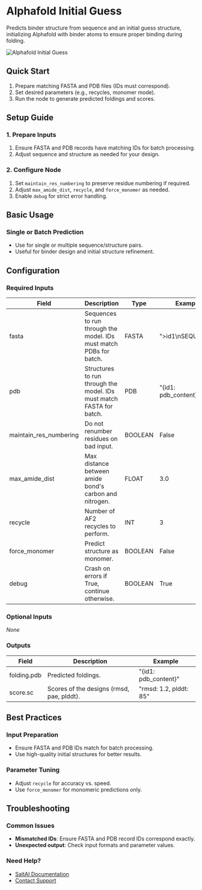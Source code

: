 # Alphafold Initial Guess

Predicts binder structure from sequence and an initial guess structure, initializing Alphafold with binder atoms to ensure proper binding during folding.

<img src="/images/nodes/biotech/protein-structure-prediction/alphafold-initial-guess.png" alt="Alphafold Initial Guess" class="rounded-lg">

## Quick Start

1. Prepare matching FASTA and PDB files (IDs must correspond).
2. Set desired parameters (e.g., recycles, monomer mode).
3. Run the node to generate predicted foldings and scores.

## Setup Guide

### 1. Prepare Inputs
1. Ensure FASTA and PDB records have matching IDs for batch processing.
2. Adjust sequence and structure as needed for your design.

### 2. Configure Node
1. Set `maintain_res_numbering` to preserve residue numbering if required.
2. Adjust `max_amide_dist`, `recycle`, and `force_monomer` as needed.
3. Enable `debug` for strict error handling.

## Basic Usage

### Single or Batch Prediction
* Use for single or multiple sequence/structure pairs.
* Useful for binder design and initial structure refinement.

## Configuration

### Required Inputs
| Field                  | Description                                                                 | Type    | Example   |
|------------------------|-----------------------------------------------------------------------------|---------|-----------|
| fasta                  | Sequences to run through the model. IDs must match PDBs for batch.          | FASTA   | ">id1\nSEQUENCE" |
| pdb                    | Structures to run through the model. IDs must match FASTA for batch.        | PDB     | "{id1: pdb_content}" |
| maintain_res_numbering | Do not renumber residues on bad input.                                      | BOOLEAN | False     |
| max_amide_dist         | Max distance between amide bond's carbon and nitrogen.                      | FLOAT   | 3.0       |
| recycle                | Number of AF2 recycles to perform.                                          | INT     | 3         |
| force_monomer          | Predict structure as monomer.                                               | BOOLEAN | False     |
| debug                  | Crash on errors if True, continue otherwise.                                | BOOLEAN | True      |

### Optional Inputs
*None*

### Outputs
| Field         | Description                                 | Example                |
|---------------|---------------------------------------------|------------------------|
| folding.pdb   | Predicted foldings.                         | "{id1: pdb_content}"   |
| score.sc      | Scores of the designs (rmsd, pae, plddt).   | "rmsd: 1.2, plddt: 85" |

## Best Practices

### Input Preparation
* Ensure FASTA and PDB IDs match for batch processing.
* Use high-quality initial structures for better results.

### Parameter Tuning
* Adjust `recycle` for accuracy vs. speed.
* Use `force_monomer` for monomeric predictions only.

## Troubleshooting

### Common Issues
* **Mismatched IDs**: Ensure FASTA and PDB record IDs correspond exactly.
* **Unexpected output**: Check input formats and parameter values.

### Need Help?
* [SaltAI Documentation](https://docs.salt.ai/)
* [Contact Support](mailto:support@salt.ai)
